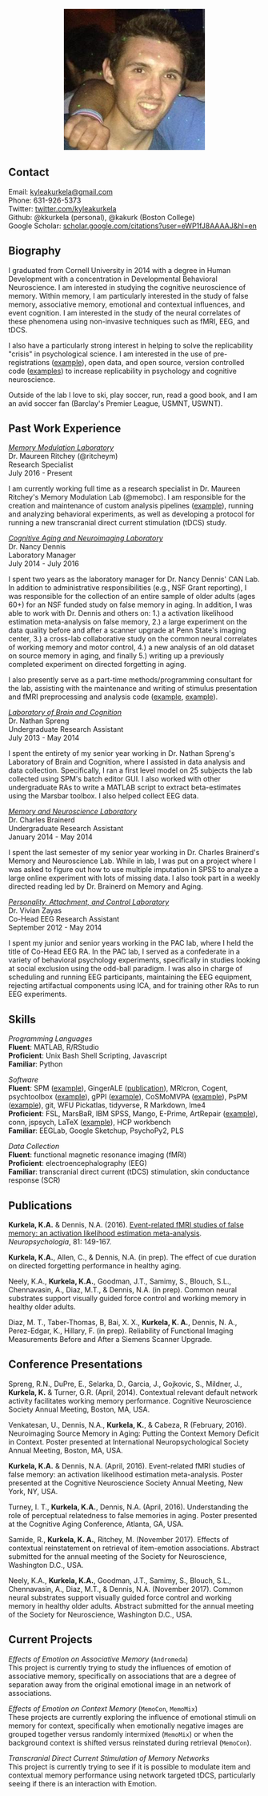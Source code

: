<p align="center">
  <img src="kkurkela.jpeg" alt="Headshot"/>
</p>

## Contact

Email: [kyleakurkela@gmail.com](mailto:kyleakurkela@gmail.com)  
Phone: 631-926-5373  
Twitter: [twitter.com/kyleakurkela](https://twitter.com/kyleakurkela)  
Github: @kkurkela (personal), @kakurk (Boston College)  
Google Scholar: [scholar.google.com/citations?user=eWP1fJ8AAAAJ&hl=en](https://scholar.google.com/citations?user=eWP1fJ8AAAAJ&hl=en)  

## Biography

I graduated from Cornell University in 2014 with a degree in Human Development with a concentration in Developmental Behavioral Neuroscience. I am interested in studying the cognitive neuroscience of memory. Within memory, I am particularly interested in the study of false memory, associative memory, emotional and contextual influences, and event cognition. I am interested in the study of the neural correlates of these phenomena using non-invasive techniques such as fMRI, EEG, and tDCS.  

I also have a particularly strong interest in helping to solve the replicability "crisis" in psychological science. I am interested in the use of pre-registrations ([example](https://osf.io/jmg6b/?view_only=fe2c93deb2b74481997b18359fb7c84d)), open data, and open source, version controlled code ([examples](https://github.com/kkurkela)) to increase replicability in psychology and cognitive neuroscience.  

Outside of the lab I love to ski, play soccer, run, read a good book, and I am an avid soccer fan (Barclay's Premier League, USMNT, USWNT).  

## Past Work Experience

[_Memory Modulation Laboratory_](http://www.thememolab.org/)  
Dr. Maureen Ritchey (@ritcheym)  
Research Specialist  
July 2016 - Present  

I am currently working full time as a research specialist in Dr. Maureen Ritchey's Memory Modulation Lab (@memobc). I am responsible for the creation and maintenance of custom analysis pipelines ([example](https://github.com/memobc/memolab-fmri-qa)), running and analyzing behavioral experiments, as well as developing a protocol for running a new transcranial direct current stimulation (tDCS) study.

[_Cognitive Aging and Neuroimaging Laboratory_](http://canlab.la.psu.edu/)  
Dr. Nancy Dennis  
Laboratory Manager  
July 2014 - July 2016  

I spent two years as the laboratory manager for Dr. Nancy Dennis' CAN Lab. In addition to administrative responsibilities (e.g., NSF Grant reporting), I was responsible for the collection of an entire sample of older adults (ages 60+) for an NSF funded study on false memory in aging. In addition, I was able to work with Dr. Dennis and others on: 1.) a activation likelihood estimation meta-analysis on false memory, 2.) a large experiment on the data quality before and after a scanner upgrade at Penn State's imaging center, 3.) a cross-lab collaborative study on the common neural correlates of working memory and motor control, 4.) a new analysis of an old dataset on source memory in aging, and finally 5.) writing up a previously completed experiment on directed forgetting in aging.

I also presently serve as a part-time methods/programming consultant for the lab, assisting with the maintenance and writing of stimulus presentation and fMRI preprocessing and analysis code ([example](https://github.com/kkurkela/ICEE), [example](https://github.com/kkurkela/FAME-RSA)).

[_Laboratory of Brain and Cognition_](http://lbc.human.cornell.edu/Home.html)  
Dr. Nathan Spreng  
Undergraduate Research Assistant  
July 2013 - May 2014  

I spent the entirety of my senior year working in Dr. Nathan Spreng's Laboratory of Brain and Cognition, where I assisted in data analysis and data collection. Specifically, I ran a first level model on 25 subjects the lab collected using SPM's batch editor GUI. I also worked with other undergraduate RAs to write a MATLAB script to extract beta-estimates using the Marsbar toolbox. I also helped collect EEG data.  

[_Memory and Neuroscience Laboratory_](https://www.human.cornell.edu/hd/research/labs/memorylab/home)  
Dr. Charles Brainerd  
Undergraduate Research Assistant  
January 2014 - May 2014  

I spent the last semester of my senior year working in Dr. Charles Brainerd's Memory and Neuroscience Lab. While in lab, I was put on a project where I was asked to figure out how to use multiple imputation in SPSS to analyze a large online experiment with lots of missing data. I also took part in a weekly directed reading led by Dr. Brainerd on Memory and Aging.  

[_Personality, Attachment, and Control Laboratory_](http://people.psych.cornell.edu/~pac_lab/)  
Dr. Vivian Zayas  
Co-Head EEG Research Assistant  
September 2012 - May 2014  

I spent my junior and senior years working in the PAC lab, where I held the title of Co-Head EEG RA. In the PAC lab, I served as a confederate in a variety of behavioral psychology experiments, specifically in studies looking at social exclusion using the odd-ball paradigm. I was also in charge of scheduling and running EEG participants, maintaining the EEG equipment, rejecting artifactual components using ICA, and for training other RAs to run EEG experiments.  

## Skills

_Programming Languages_  
**Fluent**: MATLAB, R/RStudio  
**Proficient**: Unix Bash Shell Scripting, Javascript  
**Familiar**: Python  

_Software_  
**Fluent**: SPM ([example](https://github.com/kkurkela/KyleSPMToolbox)), GingerALE ([publication](http://www.sciencedirect.com/science/article/pii/S0028393215302463)), MRIcron, Cogent, psychtoolbox ([example](https://github.com/kkurkela/ICEE)), gPPI ([example](https://github.com/kkurkela/KyleSPMToolbox/tree/master/gPPI)), CoSMoMVPA ([example](https://github.com/kkurkela/FAME-RSA)), PsPM ([example](https://github.com/memobc/memolab-psychophys-pipeline)), git, WFU Pickatlas, tidyverse, R Markdown, lme4  
**Proficient**: FSL, MarsBaR, IBM SPSS, Mango, E-Prime, ArtRepair ([example](https://github.com/memobc/memolab-fmri-qa)), conn, jspsych, LaTeX ([example](https://github.com/kkurkela/CDur)), HCP workbench  
**Familiar**: EEGLab, Google Sketchup, PsychoPy2, PLS  

_Data Collection_  
**Fluent**: functional magnetic resonance imaging (fMRI)  
**Proficient**: electroencephalography (EEG)   
**Familiar**: transcranial direct current (tDCS) stimulation,  skin conductance response (SCR)  

## Publications

**Kurkela, K.A.** & Dennis, N.A. (2016). [Event-related fMRI studies of false memory: an activation likelihood estimation meta-analysis](http://www.sciencedirect.com/science/article/pii/S0028393215302463). _Neuropsychologia_, 81: 149-167.  

**Kurkela, K.A.**, Allen, C., & Dennis, N.A. (in prep). The effect of cue duration on directed forgetting performance in healthy aging.  

Neely, K.A., **Kurkela, K.A.**, Goodman, J.T., Samimy, S., Blouch, S.L., Chennavasin, A., Diaz, M.T., & Dennis, N.A. (in prep). Common neural substrates support visually guided force control and working memory in healthy older adults.   

Diaz, M. T., Taber-Thomas, B, Bai, X. X., **Kurkela, K. A.**, Dennis, N. A., Perez-Edgar, K., Hillary, F. (in prep). Reliability of Functional Imaging Measurements Before and After a Siemens Scanner Upgrade.

## Conference Presentations

Spreng, R.N., DuPre, E., Selarka, D., Garcia, J., Gojkovic, S., Mildner, J., **Kurkela, K.** & Turner, G.R. (April, 2014). Contextual relevant default network activity facilitates working memory performance. Cognitive Neuroscience Society Annual Meeting, Boston, MA, USA.  

Venkatesan, U., Dennis, N.A., **Kurkela, K.**, & Cabeza, R (February, 2016). Neuroimaging Source Memory in
Aging: Putting the Context Memory Deficit in Context. Poster presented at International Neuropsychological Society Annual Meeting, Boston, MA, USA.  

**Kurkela, K.A.** & Dennis, N.A. (April, 2016). Event-related fMRI studies of false memory: an activation likelihood estimation meta-analysis. Poster presented at the Cognitive Neuroscience Society Annual Meeting, New York, NY, USA.  

Turney, I. T., **Kurkela, K.A.**, Dennis, N.A. (April, 2016). Understanding the role of perceptual relatedness to false memories in aging. Poster presented at  the Cognitive Aging Conference, Atlanta, GA, USA.  

Samide, R., **Kurkela, K. A.**, Ritchey, M. (November 2017). Effects of contextual reinstatement on retrieval of item-emotion associations. Abstract submitted for the annual meeting of the Society for Neuroscience, Washington D.C., USA.  

Neely, K.A., **Kurkela, K.A.**, Goodman, J.T., Samimy, S., Blouch, S.L., Chennavasin, A., Diaz, M.T., & Dennis, N.A. (November 2017). Common neural substrates support visually guided force control and working memory in healthy older adults. Abstract submitted for the annual meeting of the Society for Neuroscience, Washington D.C., USA.  

## Current Projects

_Effects of Emotion on Associative Memory_ (`Andromeda`)  
This project is currently trying to study the influences of emotion of associative memory, specifically on associations that are a degree of separation away from the original emotional image in an network of associations.  

_Effects of Emotion on Context Memory_ (`MemoCon`, `MemoMix`)  
These projects are currently exploring the influence of emotional stimuli on memory for context, specifically when emotionally negative images are grouped together versus randomly intermixed (`MemoMix`) or when the background context is shifted versus reinstated during retrieval (`MemoCon`).  

_Transcranial Direct Current Stimulation of Memory Networks_  
This project is currently trying to see if it is possible to modulate item and contextual memory performance using network targeted tDCS, particularly seeing if there is an interaction with Emotion.  
